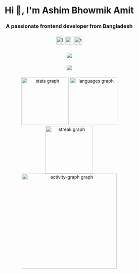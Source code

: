 

###

<h1 align="center">Hi 👋, I'm Ashim Bhowmik Amit</h1>
<h3 align="center">A passionate frontend developer from Bangladesh</h3>

###

<div align="center">
  <img src="https://img.shields.io/static/v1?message=LinkedIn&logo=linkedin&label=&color=0077B5&logoColor=white&labelColor=&style=for-the-badge" height="25" alt="linkedin logo"  />
  <img src="https://img.shields.io/static/v1?message=Youtube&logo=youtube&label=&color=FF0000&logoColor=white&labelColor=&style=for-the-badge" height="25" alt="youtube logo"  />
  <img src="https://img.shields.io/static/v1?message=Twitter&logo=twitter&label=&color=1DA1F2&logoColor=white&labelColor=&style=for-the-badge" height="25" alt="twitter logo"  />
</div>

###

<div align="center">
  <img src="https://visitor-badge.laobi.icu/badge?page_id=ashimbhowmik"  />
</div>

###

<div align="center">
  <img src="https://profile-counter.glitch.me/ashimbhowmik/count.svg?"  />
</div>

###

###

<div align="center">
  <img src="https://github-readme-stats.vercel.app/api?username=ashimbhowmik&hide_title=false&hide_rank=false&show_icons=true&include_all_commits=true&count_private=true&disable_animations=false&theme=dracula&locale=en&hide_border=false" height="150" alt="stats graph"  />
  <img src="https://github-readme-stats.vercel.app/api/top-langs?username=ashimbhowmik&locale=en&hide_title=false&layout=compact&card_width=320&langs_count=5&theme=dracula&hide_border=false&order=2" height="150" alt="languages graph"  />
  <br/>
   <img src="https://streak-stats.demolab.com?user=ashimbhowmik&locale=en&mode=daily&theme=dracula&hide_border=false&border_radius=5&order=3" height="150" alt="streak graph"  />
  <br/>
  <img src="https://github-readme-activity-graph.vercel.app/graph?username=ashimbhowmik&radius=16&theme=react&area=true&order=5" height="300" alt="activity-graph graph"  />
</div>

###


###

